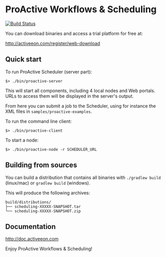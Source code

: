 # ProActive Workflows & Scheduling

[![Build Status](http://jenkins.activeeon.com/buildStatus/icon?job=scheduling)](http://jenkins.activeeon.com/job/scheduling)

You can download binaries and access a trial platform for free at:

http://activeeon.com/register/web-download

## Quick start

To run ProActive Scheduler (server part):

    $> ./bin/proactive-server

This will start all components, including 4 local nodes and Web portals.
URLs to access them will be displayed in the server's output.

From here you can submit a job to the Scheduler, using for instance the
XML files in `samples/proactive-examples`.

To run the command line client:

    $> ./bin/proactive-client

To start a node:

    $> ./bin/proactive-node -r SCHEDULER_URL

## Building from sources

You can build a distribution that contains all binaries with `./gradlew build` (linux/mac) or `gradlew build` (windows).

This will produce the following archives:

    build/distributions/
    ├── scheduling-XXXXX-SNAPSHOT.tar
    └── scheduling-XXXXX-SNAPSHOT.zip

## Documentation

http://doc.activeeon.com

Enjoy ProActive Workflows & Scheduling!
